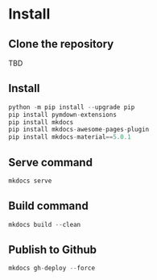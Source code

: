 # Install 

## Clone the repository
TBD

## Install
``` python 
python -m pip install --upgrade pip
pip install pymdown-extensions
pip install mkdocs
pip install mkdocs-awesome-pages-plugin
pip install mkdocs-material==5.0.1
```

## Serve command
``` python 
mkdocs serve
```

## Build command
``` python 
mkdocs build --clean
```
## Publish to Github
``` python 
mkdocs gh-deploy --force
```